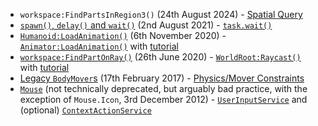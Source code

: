 - `workspace:FindPartsInRegion3()` (24th August 2024) - [Spatial Query](<https://devforum.roblox.com/t/introducing-overlapparams-new-spatial-query-api/1435720>)
- [`spawn()`, `delay()` and `wait()`](<https://devforum.roblox.com/t/task-library-now-available/1387845>) (2nd August 2021) - [`task.wait()`](<https://create.roblox.com/docs/reference/engine/libraries/task#wait>)
- [`Humanoid:LoadAnimation()`](<https://devforum.roblox.com/t/deprecating-loadanimation-on-humanoid-and-animationcontroller/857129>) (6th November 2020) - [`Animator:LoadAnimation()`](<https://create.roblox.com/docs/reference/engine/classes/Animator#LoadAnimation>) with [tutorial](<https://create.roblox.com/docs/animation/using>)
- [`workspace:FindPartOnRay()`](<https://devforum.roblox.com/t/new-raycastparams-property-deprecating-old-raycast-functions/644467>) (26th June 2020) - [`WorldRoot:Raycast()`](<https://create.roblox.com/docs/reference/engine/classes/WorldRoot#Raycast>) with [tutorial](<https://create.roblox.com/docs/workspace/raycasting>)
- [Legacy `BodyMover`s](<https://devforum.roblox.com/t/new-body-movers/33652>) (17th February 2017) - [Physics/Mover Constraints](<https://create.roblox.com/docs/physics/mover-constraints>)
- [`Mouse`](<https://robloxapi.github.io/ref/updates/2012.html#version-3203d0987c7b43bf>) (not technically deprecated, but arguably bad practice, with the exception of `Mouse.Icon`, 3rd December 2012) - [`UserInputService`](<https://create.roblox.com/docs/reference/engine/classes/UserInputService>) and (optional) [`ContextActionService`](<https://create.roblox.com/docs/reference/engine/classes/ContextActionService>)